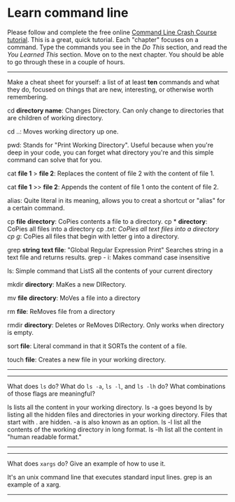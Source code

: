 # Learn command line

Please follow and complete the free online [Command Line Crash Course
tutorial](http://cli.learncodethehardway.org/book/). This is a great,
quick tutorial. Each "chapter" focuses on a command. Type the commands
you see in the _Do This_ section, and read the _You Learned This_
section. Move on to the next chapter. You should be able to go through
these in a couple of hours.


---

Make a cheat sheet for yourself: a list of at least **ten** commands and what they do, focused on things that are new, interesting, or otherwise worth remembering.

cd **directory name**: Changes Directory. Can only change to directories that are children of working directory. 

cd ..: Moves working directory up one.

pwd: Stands for "Print Working Directory". Useful because when you're deep in your code, you can forget what directory you're and this simple command can solve that for you.

cat **file 1** > **file 2**: Replaces the content of file 2 with the content of file 1.

cat **file 1** >> **file 2**: Appends the content of file 1 onto the content of file 2.

alias: Quite literal in its meaning, allows you to creat a shortcut or "alias" for a certain command.

cp **file** **directory**: CoPies contents a file to a directory.
  cp * **directory**: CoPies all files into a directory
  cp *.txt: CoPies all text files into a directory
  cp g*: CoPies all files that begin with letter g into a directory.
  
grep **string** **text file**: "Global Regular Expression Print" Searches string in a text file and returns results.
  grep - i: Makes command case insensitive

ls: Simple command that ListS all the contents of your current directory

mkdir **directory**: MaKes a new DIRectory.

mv **file** **directory**: MoVes a file into a directory

rm **file**: ReMoves file from a directory

rmdir **directory**: Deletes or ReMoves DIRectory. Only works when directory is empty.

sort **file**: Literal command in that it SORTs the content of a file.

touch **file**: Creates a new file in your working directory.




---


---

What does `ls` do? What do `ls -a`, `ls -l`, and `ls -lh` do? What combinations of those flags are meaningful?

ls lists all the content in your working directory.
ls -a goes beyond ls by listing all the hidden files and directories in your working directory. Files that start with . are hidden. -a is also known as an option.
ls -l list all the contents of the working directory in long format.
ls -lh list all the content in "human readable format."

---


---

What does `xargs` do? Give an example of how to use it.

It's an unix command line that executes standard input lines. grep is an example of a xarg.

---


